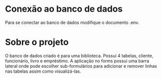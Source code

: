 # Conexão ao banco de dados
Para se conectar ao banco de dados modifique o documento .env.

# Sobre o projeto
O banco de dados criado é para uma biblioteca. Possui 4 tabelas, cliente, funcionário, livro e empréstimo. A aplicação no forms possui uma barra lateral onde pode escolher sub-formulários para adicionar e remover linhas nas tabelas assim como visualizá-las.
